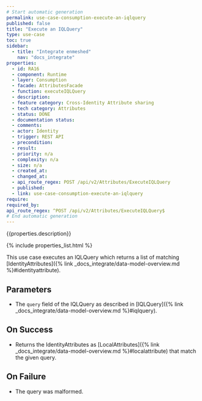 ```yaml
---
# Start automatic generation
permalink: use-case-consumption-execute-an-iqlquery
published: false
title: "Execute an IQLQuery"
type: use-case
toc: true
sidebar:
  - title: "Integrate enmeshed"
    nav: "docs_integrate"
properties:
  - id: RA16
  - component: Runtime
  - layer: Consumption
  - facade: AttributesFacade
  - function: executeIQLQuery
  - description:
  - feature category: Cross-Identity Attribute sharing
  - tech category: Attributes
  - status: DONE
  - documentation status:
  - comments:
  - actor: Identity
  - trigger: REST API
  - precondition:
  - result:
  - priority: n/a
  - complexity: n/a
  - size: n/a
  - created_at:
  - changed_at:
  - api_route_regex: POST /api/v2/Attributes/ExecuteIQLQuery
  - published:
  - link: use-case-consumption-execute-an-iqlquery
require:
required_by:
api_route_regex: ^POST /api/v2/Attributes/ExecuteIQLQuery$
# End automatic generation
---
```


{{properties.description}}

{% include properties_list.html %}

This use case executes an IQLQuery which returns a list of matching [IdentityAttributes]({% link _docs_integrate/data-model-overview.md %}#identityattribute).

## Parameters

- The `query` field of the IQLQuery as described in [IQLQuery]({% link _docs_integrate/data-model-overview.md %}#iqlquery).

## On Success

- Returns the IdentityAttributes as [LocalAttributes]({% link _docs_integrate/data-model-overview.md %}#localattribute) that match the given query.

## On Failure

- The query was malformed.
